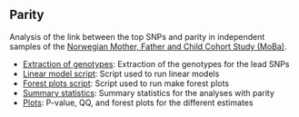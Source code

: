 ## Parity

Analysis of the link between the top SNPs and parity in independent samples of the [Norwegian Mother, Father and Child Cohort Study (MoBa)](https://www.fhi.no/en/ch/studies/moba/).

- [Extraction of genotypes](parity.snake): Extraction of the genotypes for the lead SNPs
- [Linear model script](linear_model.R): Script used to run linear models
- [Forest plots script](forest_plots.R): Script used to run make forest plots
- [Summary statistics](lm): Summary statistics for the analyses with parity
- [Plots](plots): P-value, QQ, and forest plots for the different estimates
